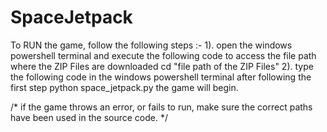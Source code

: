 # SpaceJetpack
To RUN the game, follow the following steps :-
1). open the windows powershell terminal and execute the following code to access the file path where the ZIP Files are downloaded
    cd "file path of the ZIP Files"
2). type the following code in the windows powershell terminal after following the first step 
    python space_jetpack.py
the game will begin.

/* if the game throws an error, or fails to run, make sure the correct paths have been used in the source code. */
